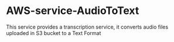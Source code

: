 # AWS-service-AudioToText
This service provides a transcription service, it converts audio files uploaded in S3 bucket to a Text Format 
